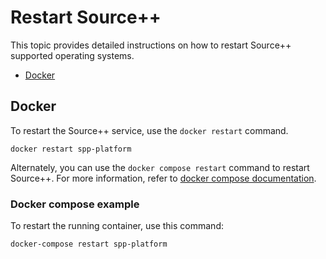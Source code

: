 # Restart Source++

This topic provides detailed instructions on how to restart Source++ supported operating systems.

- [Docker](#docker)

## Docker

To restart the Source++ service, use the `docker restart` command.

`docker restart spp-platform`

Alternately, you can use the `docker compose restart` command to restart Source++. For more information, refer to [docker compose documentation](https://docs.docker.com/compose/).

### Docker compose example

To restart the running container, use this command:

`docker-compose restart spp-platform`
